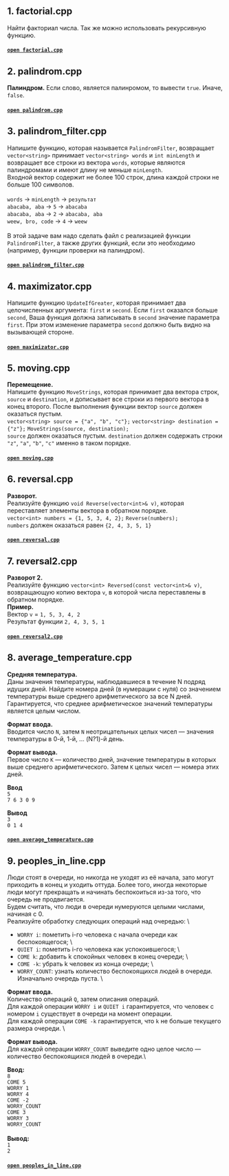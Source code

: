 ## 1. factorial.cpp
Найти факториал числа. Так же можно использовать рекурсивную функцию.
#### [`open factorial.cpp`](https://github.com/igotbitches/coursera_cpp/blob/master/Course%201.%20White%20belt/Week%202/factorial.cpp)


## 2. palindrom.cpp
**Палиндром.** 
Если слово, является палинромом, то вывести `true`. Иначе, `false`.

#### [`open palindrom.cpp`](https://github.com/igotbitches/coursera_cpp/blob/master/Course%201.%20White%20belt/Week%202/palindrom.cpp)


## 3. palindrom_filter.cpp
Напишите функцию, которая называется `PalindromFilter`, возвращает `vector<string>` принимает `vector<string> words` и `int minLength` и возвращает все строки из вектора `words`, которые являются палиндромами и имеют длину не меньше `minLength`. \
Входной вектор содержит не более 100 строк, длина каждой строки не больше 100 символов. \
\
`words` -> `minLength` -> `результат` 
\
`abacaba, aba` -> `5` -> `abacaba` \
`abacaba, aba` -> `2` -> `abacaba, aba` \
`weew, bro, code` -> `4` -> `weew` 
\
\
В этой задаче вам надо сделать файл с реализацией функции `PalindromFilter`, а также других функций, если это необходимо (например, функции проверки на палиндром). 
#### [`open palindrom_filter.cpp`](https://github.com/igotbitches/coursera_cpp/blob/master/Course%201.%20White%20belt/Week%202/palindrom_filter.cpp)


## 4. maximizator.cpp
Напишите функцию `UpdateIfGreater`, которая принимает два целочисленных аргумента: `first` и `second`. Если `first` оказался больше `second`, Ваша функция должна записывать в `second` значение параметра `first`. При этом изменение параметра `second` должно быть видно на вызывающей стороне.
#### [`open maximizator.cpp`](https://github.com/igotbitches/coursera_cpp/blob/master/Course%201.%20White%20belt/Week%202/maximizator.cpp)


## 5. moving.cpp
**Перемещение.** \
Напишите функцию `MoveStrings`, которая принимает два вектора строк, `source` и `destination`, и дописывает все строки из первого вектора в конец второго. После выполнения функции вектор `source` должен оказаться пустым. 
\
`vector<string> source = {"a", "b", "c"};`
`vector<string> destination = {"z"};`
`MoveStrings(source, destination);`
\
`source` должен оказаться пустым.
`destination` должен содержать строки `"z"`, `"a"`, `"b"`, `"c"` именно в таком порядке.
#### [`open moving.cpp`](https://github.com/igotbitches/coursera_cpp/blob/master/Course%201.%20White%20belt/Week%202/moving.cpp)


## 6. reversal.cpp
**Разворот.** \
Реализуйте функцию `void Reverse(vector<int>& v)`, которая переставляет элементы вектора в обратном порядке. \
`vector<int> numbers = {1, 5, 3, 4, 2};`
`Reverse(numbers);`
\
`numbers` должен оказаться равен `{2, 4, 3, 5, 1}`
#### [`open reversal.cpp`](https://github.com/igotbitches/coursera_cpp/blob/master/Course%201.%20White%20belt/Week%202/reversal.cpp)


## 7. reversal2.cpp
**Разворот 2.** \
Реализуйте функцию `vector<int> Reversed(const vector<int>& v)`, возвращающую копию вектора `v`, в которой числа переставлены в обратном порядке. \
**Пример.** \
Вектор `v` = `1, 5, 3, 4, 2` \
Результат функции `2, 4, 3, 5, 1`
#### [`open reversal2.cpp`](https://github.com/igotbitches/coursera_cpp/blob/master/Course%201.%20White%20belt/Week%202/reversal2.cpp)


## 8. average_temperature.cpp
**Средняя температура.** \
Даны значения температуры, наблюдавшиеся в течение N подряд идущих дней. Найдите номера дней (в нумерации с нуля) со значением температуры выше среднего арифметического за все N дней. \
Гарантируется, что среднее арифметическое значений температуры является целым числом. 

**Формат ввода.** \
Вводится число `N`, затем `N` неотрицательных целых чисел — значения температуры в 0-й, 1-й, ... (N?1)-й день. 

**Формат вывода.** \
Первое число `K` — количество дней, значение температуры в которых выше среднего арифметического. Затем `K` целых чисел — номера этих дней. 

**Ввод** \
`5` \
`7 6 3 0 9`

**Вывод** \
`3` \
`0 1 4`
#### [`open average_temperature.cpp`](https://github.com/igotbitches/coursera_cpp/blob/master/Course%201.%20White%20belt/Week%202/average_temperature.cpp)


## 9. peoples_in_line.cpp
Люди стоят в очереди, но никогда не уходят из её начала, зато могут приходить в конец и уходить оттуда. Более того, иногда некоторые люди могут прекращать и начинать беспокоиться из-за того, что очередь не продвигается.\
Будем считать, что люди в очереди нумеруются целыми числами, начиная с 0.\
Реализуйте обработку следующих операций над очередью: \
- `WORRY i`: пометить i-го человека с начала очереди как беспокоящегося; \
- `QUIET i`: пометить i-го человека как успокоившегося; \
- `COME k`: добавить k спокойных человек в конец очереди; \
- `COME -k`: убрать k человек из конца очереди; \
- `WORRY_COUNT`: узнать количество беспокоящихся людей в очереди. \
Изначально очередь пуста. \

**Формат ввода.** \
Количество операций `Q`, затем описания операций. \
Для каждой операции `WORRY i` и `QUIET i` гарантируется, что человек с номером `i` существует в очереди на момент операции. \
Для каждой операции `COME -k` гарантируется, что `k` не больше текущего размера очереди. \

**Формат вывода.** \
Для каждой операции `WORRY_COUNT` выведите одно целое число — количество беспокоящихся людей в очереди.\

**Ввод:**\
`8` \
`COME 5` \
`WORRY 1` \
`WORRY 4` \
`COME -2` \
`WORRY_COUNT` \
`COME 3` \
`WORRY 3` \
`WORRY_COUNT` \
\
**Вывод:** \
`1` \
`2`
#### [`open peoples_in_line.cpp`](https://github.com/igotbitches/coursera_cpp/blob/master/Course%201.%20White%20belt/Week%202/peoples_in_line.cpp)

